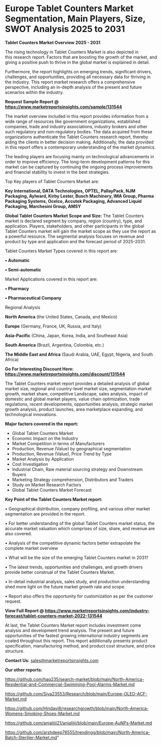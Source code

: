 # Europe Tablet Counters Market Segmentation, Main Players, Size, SWOT Analysis 2025 to 2031

<Strong> Tablet Counters Market Overview 2025 - 2031</strong>

The rising technology in Tablet Counters Market is also depicted in this research report. Factors that are boosting the growth of the market, and giving a positive push to thrive in the global market is explained in detail.

Furthermore, the report highlights on emerging trends, significant drivers, challenges, and opportunities, providing all necessary data for thriving in the industry. This report market research offers a comprehensive perspective, including an in-depth analysis of the present and future scenarios within the industry.

<strong>Request Sample Report @ <a href=https://www.marketreportsinsights.com/sample/131544>https://www.marketreportsinsights.com/sample/131544</a></strong>

The market overview included in this report provides information from a wide range of resources like government organizations, established companies, trade and industry associations, industry brokers and other such regulatory and non-regulatory bodies. The data acquired from these organizations authenticate the Tablet Counters research report, thereby aiding the clients in better decision making. Additionally, the data provided in this report offers a contemporary understanding of the market dynamics.

The leading players are focusing mainly on technological advancements in order to improve efficiency. The long-term development patterns for this market can be captured by continuing the ongoing process improvements and financial stability to invest in the best strategies.

Top Key players of Tablet Counters Market are:

<strong>Key International, DATA Technologies, OPTEL, PallayPack, NJM Packaging, Aylward, Kirby Lester, Busch Machinery, IMA Group, Pharma Packaging Systems, Ocelco, Accutek Packaging, Advanced Liquid Packaging, Marchesini Group, AMSY</strong>

<strong><b>Global Tablet Counters Market Scope and Size:</b></strong>
The Tablet Counters market is declared segment by company, region (country), type, and application. Players, stakeholders, and other participants in the global Tablet Counters market will gain the market scope as they use the report as a powerful resource. The segmental analysis focuses on revenue and product by type and application and the forecast period of 2025-2031.

Tablet Counters Market Types covered in this report are:

<strong>• Automatic

• Semi-automatic</strong>

Market Applications covered in this report are:

<strong>• Pharmacy

• Pharmaceutical Company</strong> 

Regional Analysis

<strong>North America</strong> (the United States, Canada, and Mexico)

<strong>Europe</strong> (Germany, France, UK, Russia, and Italy)

<strong>Asia-Pacific</strong> (China, Japan, Korea, India, and Southeast Asia)

<strong>South America</strong> (Brazil, Argentina, Colombia, etc.)

<strong>The Middle East and Africa</strong> (Saudi Arabia, UAE, Egypt, Nigeria, and South Africa)

<strong>Go For Interesting Discount Here: <a href=https://www.marketreportsinsights.com/discount/131544>https://www.marketreportsinsights.com/discount/131544</a></strong>

The Tablet Counters market report provides a detailed analysis of global market size, regional and country-level market size, segmentation market growth, market share, competitive Landscape, sales analysis, impact of domestic and global market players, value chain optimization, trade regulations, recent developments, opportunities analysis, strategic market growth analysis, product launches, area marketplace expanding, and technological innovations.

<strong><b>Major factors covered in the report:</b></strong>
<ul>
  <li>Global Tablet Counters Market </li>
  <li>Economic Impact on the Industry</li>
  <li>Market Competition in terms of Manufacturers</li>
  <li>Production, Revenue (Value) by geographical segmentation</li>
  <li>Production, Revenue (Value), Price Trend by Type</li>
  <li>Market Analysis by Application</li>
  <li>Cost Investigation</li>
  <li>Industrial Chain, Raw material sourcing strategy and Downstream Buyers</li>
  <li>Marketing Strategy comprehension, Distributors and Traders</li>
  <li>Study on Market Research Factors</li>
  <li>Global Tablet Counters Market Forecast</li>
</ul>

<strong><b>Key Point of the Tablet Counters Market report:</b></strong>

• Geographical distribution, company profiling, and various other market segmentation are provided in the report.

• For better understanding of the global Tablet Counters market status, the accurate market valuation which comprises of size, share, and revenue are also covered.

• Analysis of the competitive dynamic factors better extrapolate the complete market overview

• What will be the size of the emerging Tablet Counters market in 2031?

• The latest trends, opportunities and challenges, and growth drivers provide better construal of the Tablet Counters Market.

• In-detail industrial analysis, sales study, and production understanding shed more light on the future market growth rate and scope.

• Report also offers the opportunity for customization as per the customer request.

<strong><b>View Full Report @ <a href=https://www.marketreportsinsights.com/industry-forecast/tablet-counters-market-2022-131544>https://www.marketreportsinsights.com/industry-forecast/tablet-counters-market-2022-131544</a></b></strong>


At last, the Tablet Counters Market report includes investment come analysis and development trend analysis. The present and future opportunities of the fastest growing international industry segments are coated throughout this report. This report additionally presents product specification, manufacturing method, and product cost structure, and price structure.

<strong>Contact Us:</strong>
sales@marketreportsinsights.com

<strong>Our other reports:</strong>

<a href=https://github.com/haq235/search-market/blob/main/North-America-Residential-and-Commercial-Swimming-Pool-Alarms-Market.md>https://github.com/haq235/search-market/blob/main/North-America-Residential-and-Commercial-Swimming-Pool-Alarms-Market.md</a>

<a href=https://github.com/Siya23553/Research/blob/main/Europe-OLED-ACF-Market.md>https://github.com/Siya23553/Research/blob/main/Europe-OLED-ACF-Market.md</a>

<a href=https://github.com/Hindavi8/researchgrowth/blob/main/North-America-Womens-Smoking-Shoes-Market.md>https://github.com/Hindavi8/researchgrowth/blob/main/North-America-Womens-Smoking-Shoes-Market.md</a>

<a href=https://github.com/anjaliiii21/anjaliiii/blob/main/Europe-AuNPs-Market.md>https://github.com/anjaliiii21/anjaliiii/blob/main/Europe-AuNPs-Market.md</a>

<a href=https://github.com/arshdeep76555/trendingg/blob/main/North-America-Batch-Sterilier-Market.md>https://github.com/arshdeep76555/trendingg/blob/main/North-America-Batch-Sterilier-Market.md</a>"
